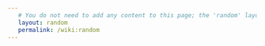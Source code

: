 ```yaml
---
   # You do not need to add any content to this page; the 'random' layout contains logic that will automatically redirect you to a random page.
   layout: random
   permalink: /wiki:random
---
```

